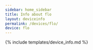 ```yaml
---
sidebar: home_sidebar
title: Info about flo
layout: deviceinfo
permalink: /devices/flo/
device: flo
---
```

{% include templates/device_info.md %}
